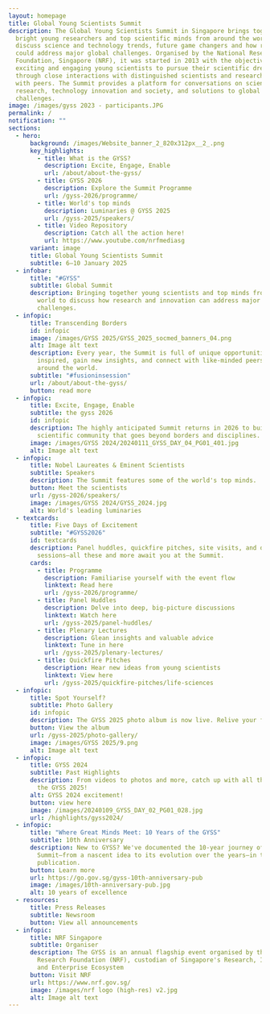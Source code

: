 ```yaml
---
layout: homepage
title: Global Young Scientists Summit
description: The Global Young Scientists Summit in Singapore brings together
  bright young researchers and top scientific minds from around the world to
  discuss science and technology trends, future game changers and how research
  could address major global challenges. Organised by the National Research
  Foundation, Singapore (NRF), it was started in 2013 with the objective of
  exciting and engaging young scientists to pursue their scientific dreams
  through close interactions with distinguished scientists and researchers, and
  with peers. The Summit provides a platform for conversations on science and
  research, technology innovation and society, and solutions to global
  challenges.
image: /images/gyss 2023 - participants.JPG
permalink: /
notification: ""
sections:
  - hero:
      background: /images/Website_banner_2_820x312px__2_.png
      key_highlights:
        - title: What is the GYSS?
          description: Excite, Engage, Enable
          url: /about/about-the-gyss/
        - title: GYSS 2026
          description: Explore the Summit Programme
          url: /gyss-2026/programme/
        - title: World's top minds
          description: Luminaries @ GYSS 2025
          url: /gyss-2025/speakers/
        - title: Video Repository
          description: Catch all the action here!
          url: https://www.youtube.com/nrfmediasg
      variant: image
      title: Global Young Scientists Summit
      subtitle: 6–10 January 2025
  - infobar:
      title: "#GYSS"
      subtitle: Global Summit
      description: Bringing together young scientists and top minds from around the
        world to discuss how research and innovation can address major global
        challenges.
  - infopic:
      title: Transcending Borders
      id: infopic
      image: /images/GYSS 2025/GYSS_2025_socmed_banners_04.png
      alt: Image alt text
      description: Every year, the Summit is full of unique opportunities to get
        inspired, gain new insights, and connect with like-minded peers from
        around the world.
      subtitle: "#fusioninsession"
      url: /about/about-the-gyss/
      button: read more
  - infopic:
      title: Excite, Engage, Enable
      subtitle: the gyss 2026
      id: infopic
      description: The highly anticipated Summit returns in 2026 to build a vibrant
        scientific community that goes beyond borders and disciplines.
      image: /images/GYSS 2024/20240111_GYSS_DAY_04_PG01_401.jpg
      alt: Image alt text
  - infopic:
      title: Nobel Laureates & Eminent Scientists
      subtitle: Speakers
      description: The Summit features some of the world's top minds.
      button: Meet the scientists
      url: /gyss-2026/speakers/
      image: /images/GYSS 2024/GYSS_2024.jpg
      alt: World's leading luminaries
  - textcards:
      title: Five Days of Excitement
      subtitle: "#GYSS2026"
      id: textcards
      description: Panel huddles, quickfire pitches, site visits, and dedicated poster
        sessions—all these and more await you at the Summit.
      cards:
        - title: Programme
          description: Familiarise yourself with the event flow
          linktext: Read here
          url: /gyss-2026/programme/
        - title: Panel Huddles
          description: Delve into deep, big-picture discussions
          linktext: Watch here
          url: /gyss-2025/panel-huddles/
        - title: Plenary Lectures
          description: Glean insights and valuable advice
          linktext: Tune in here
          url: /gyss-2025/plenary-lectures/
        - title: Quickfire Pitches
          description: Hear new ideas from young scientists
          linktext: View here
          url: /gyss-2025/quickfire-pitches/life-sciences
  - infopic:
      title: Spot Yourself?
      subtitle: Photo Gallery
      id: infopic
      description: The GYSS 2025 photo album is now live. Relive your favourite moments.
      button: View the album
      url: /gyss-2025/photo-gallery/
      image: /images/GYSS 2025/9.png
      alt: Image alt text
  - infopic:
      title: GYSS 2024
      subtitle: Past Highlights
      description: From videos to photos and more, catch up with all the action from
        the GYSS 2025!
      alt: GYSS 2024 excitement!
      button: view here
      image: /images/20240109_GYSS_DAY_02_PG01_028.jpg
      url: /highlights/gyss2024/
  - infopic:
      title: "Where Great Minds Meet: 10 Years of the GYSS"
      subtitle: 10th Anniversary
      description: New to GYSS? We've documented the 10-year journey of the
        Summit—from a nascent idea to its evolution over the years—in this
        publication.
      button: Learn more
      url: https://go.gov.sg/gyss-10th-anniversary-pub
      image: /images/10th-anniversary-pub.jpg
      alt: 10 years of excellence
  - resources:
      title: Press Releases
      subtitle: Newsroom
      button: View all announcements
  - infopic:
      title: NRF Singapore
      subtitle: Organiser
      description: The GYSS is an annual flagship event organised by the National
        Research Foundation (NRF), custodian of Singapore's Research, Innovation
        and Enterprise Ecosystem
      button: Visit NRF
      url: https://www.nrf.gov.sg/
      image: /images/nrf logo (high-res) v2.jpg
      alt: Image alt text
---
```

